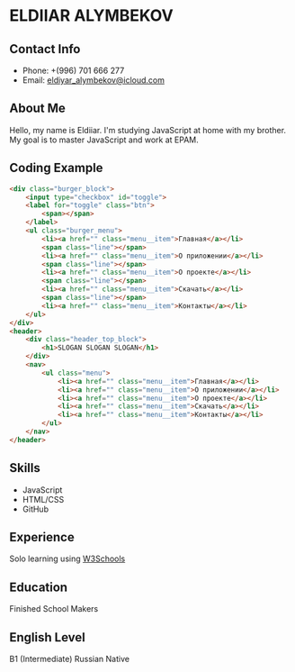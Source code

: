 # ELDIIAR ALYMBEKOV

## Contact Info
* Phone: +(996) 701 666 277 
* Email: [eldiyar_alymbekov@icloud.com](mailto:eldiyar_alymbekov@icloud.com)

## About Me
Hello, my name is Eldiiar. I'm studying JavaScript at home with my brother. My goal is to master JavaScript and work at EPAM.

## Coding Example
```html
<div class="burger_block">
    <input type="checkbox" id="toggle">
    <label for="toggle" class="btn">
        <span></span>
    </label>
    <ul class="burger_menu">
        <li><a href="" class="menu__item">Главная</a></li>
        <span class="line"></span>
        <li><a href="" class="menu__item">О приложении</a></li>
        <span class="line"></span>
        <li><a href="" class="menu__item">О проекте</a></li>
        <span class="line"></span>
        <li><a href="" class="menu__item">Скачать</a></li>
        <span class="line"></span>
        <li><a href="" class="menu__item">Контакты</a></li>
    </ul>
</div>
<header>
    <div class="header_top_block">
        <h1>SLOGAN SLOGAN SLOGAN</h1>
    </div>
    <nav>
        <ul class="menu">
            <li><a href="" class="menu__item">Главная</a></li>
            <li><a href="" class="menu__item">О приложении</a></li>
            <li><a href="" class="menu__item">О проекте</a></li>
            <li><a href="" class="menu__item">Скачать</a></li>
            <li><a href="" class="menu__item">Контакты</a></li>
        </ul>
    </nav>
</header>
```

## Skills
* JavaScript
* HTML/CSS
* GitHub

## Experience
Solo learning using [W3Schools](https://www.w3schools.com/js/)

## Education
Finished School
Makers

## English Level
B1 (Intermediate)
Russian Native
